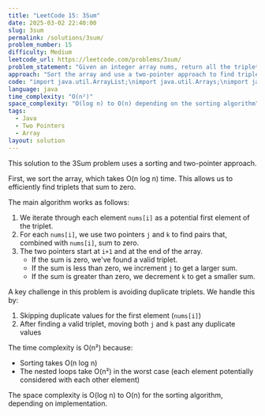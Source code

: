 ```yaml
---
title: "LeetCode 15: 3Sum"
date: 2025-03-02 22:40:00
slug: 3sum
permalink: /solutions/3sum/
problem_number: 15
difficulty: Medium
leetcode_url: https://leetcode.com/problems/3sum/
problem_statement: "Given an integer array nums, return all the triplets [nums[i], nums[j], nums[k]] such that i != j, i != k, and j != k, and nums[i] + nums[j] + nums[k] == 0."
approach: "Sort the array and use a two-pointer approach to find triplets that sum to zero, with care to avoid duplicates."
code: "import java.util.ArrayList;\nimport java.util.Arrays;\nimport java.util.List;\n\nclass Solution {\n    public List<List<Integer>> threeSum(int[] nums) {\n        List<List<Integer>> ans = new ArrayList<>();\n        Arrays.sort(nums);\n        for (int i = 0; i < nums.length - 2; i++) {\n            if (i > 0 && nums[i] == nums[i - 1]) {\n                continue;\n            }\n            int j = i + 1;\n            int k = nums.length - 1;\n            while (j < k) {\n                int sum = nums[i] + nums[j] + nums[k];\n                if (sum == 0) {\n                    ans.add(Arrays.asList(nums[i], nums[j], nums[k]));\n                    while (j < k && nums[j] == nums[j + 1]) {\n                        j++;\n                    }\n                    while (j < k && nums[k] == nums[k - 1]) {\n                        k--;\n                    }\n                    j++;\n                    k--;\n                } else if (sum < 0) {\n                    j++;\n                } else {\n                    k--;\n                }\n            }\n        }\n        return ans;\n    }"
language: java
time_complexity: "O(n²)"
space_complexity: "O(log n) to O(n) depending on the sorting algorithm"
tags:
  - Java
  - Two Pointers
  - Array
layout: solution
---
```


This solution to the 3Sum problem uses a sorting and two-pointer approach.

First, we sort the array, which takes O(n log n) time. This allows us to efficiently find triplets that sum to zero.

The main algorithm works as follows:

1. We iterate through each element `nums[i]` as a potential first element of the triplet.
2. For each `nums[i]`, we use two pointers `j` and `k` to find pairs that, combined with `nums[i]`, sum to zero.
3. The two pointers start at `i+1` and at the end of the array.
   - If the sum is zero, we've found a valid triplet.
   - If the sum is less than zero, we increment `j` to get a larger sum.
   - If the sum is greater than zero, we decrement `k` to get a smaller sum.

A key challenge in this problem is avoiding duplicate triplets. We handle this by:
1. Skipping duplicate values for the first element (`nums[i]`)
2. After finding a valid triplet, moving both `j` and `k` past any duplicate values

The time complexity is O(n²) because:
- Sorting takes O(n log n)
- The nested loops take O(n²) in the worst case (each element potentially considered with each other element)

The space complexity is O(log n) to O(n) for the sorting algorithm, depending on implementation.
